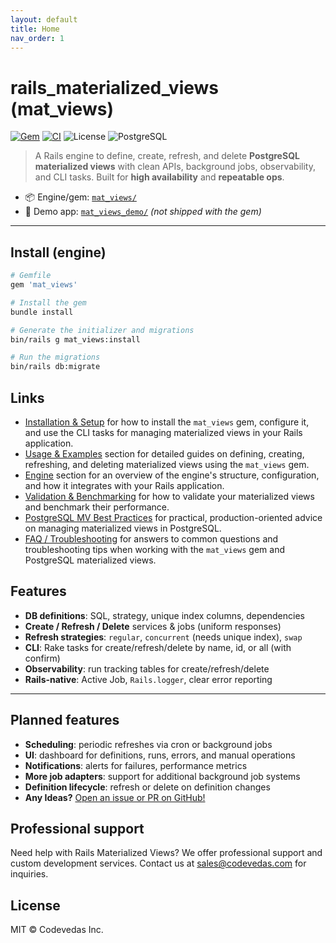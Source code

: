 ```yaml
---
layout: default
title: Home
nav_order: 1
---
```


# rails_materialized_views (mat_views)

[![Gem](https://img.shields.io/gem/v/mat_views.svg?style=flat-square)](https://rubygems.org/gems/mat_views)
[![CI](https://github.com/Code-Vedas/rails_materialized_views/actions/workflows/ci.yml/badge.svg)](https://github.com/Code-Vedas/rails_materialized_views/actions/workflows/ci.yml)
![License](https://img.shields.io/badge/license-MIT-blue.svg?style=flat-square)
![PostgreSQL](https://img.shields.io/badge/PostgreSQL-12%2B-336791?style=flat-square&logo=postgresql&logoColor=white)

> A Rails engine to define, create, refresh, and delete **PostgreSQL materialized views** with clean APIs, background jobs, observability, and CLI tasks. Built for **high availability** and **repeatable ops**.

- 📦 Engine/gem: [`mat_views/`](https://github.com/Code-Vedas/rails_materialized_views/tree/main/mat_views)
- 🧪 Demo app: [`mat_views_demo/`](https://github.com/Code-Vedas/rails_materialized_views/tree/main/mat_views_demo) _(not shipped with the gem)_

---

## Install (engine)

```ruby
# Gemfile
gem 'mat_views'
```

```bash
# Install the gem
bundle install

# Generate the initializer and migrations
bin/rails g mat_views:install

# Run the migrations
bin/rails db:migrate
```

## Links

- [Installation & Setup](./install) for how to install the `mat_views` gem, configure it, and use the CLI tasks for managing materialized views in your Rails application.
- [Usage & Examples](./usage) section for detailed guides on defining, creating, refreshing, and deleting materialized views using the `mat_views` gem.
- [Engine](./engine) section for an overview of the engine's structure, configuration, and how it integrates with your Rails application.
- [Validation & Benchmarking](./validation) for how to validate your materialized views and benchmark their performance.
- [PostgreSQL MV Best Practices](./pg-best-practices) for practical, production-oriented advice on managing materialized views in PostgreSQL.
- [FAQ / Troubleshooting](./faq) for answers to common questions and troubleshooting tips when working with the `mat_views` gem and PostgreSQL materialized views.

## Features

- **DB definitions**: SQL, strategy, unique index columns, dependencies
- **Create / Refresh / Delete** services & jobs (uniform responses)
- **Refresh strategies**: `regular`, `concurrent` (needs unique index), `swap`
- **CLI**: Rake tasks for create/refresh/delete by name, id, or all (with confirm)
- **Observability**: run tracking tables for create/refresh/delete
- **Rails-native**: Active Job, `Rails.logger`, clear error reporting

---

## Planned features

- **Scheduling**: periodic refreshes via cron or background jobs
- **UI**: dashboard for definitions, runs, errors, and manual operations
- **Notifications**: alerts for failures, performance metrics
- **More job adapters**: support for additional background job systems
- **Definition lifecycle**: refresh or delete on definition changes
- **Any Ideas?** [Open an issue or PR on GitHub!](https://github.com/Code-Vedas/rails_materialized_views/issues/new/choose)

## Professional support

Need help with Rails Materialized Views? We offer professional support and custom development services. Contact us at [sales@codevedas.com](mailto:sales@codevedas.com) for inquiries.

## License

MIT © Codevedas Inc.
